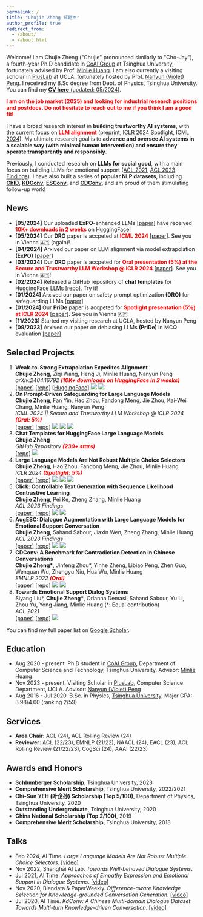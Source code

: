 ```yaml
---
permalink: /
title: "Chujie Zheng 郑楚杰"
author_profile: true
redirect_from: 
  - /about/
  - /about.html
---
```


Welcome! I am Chujie Zheng ("Chujie" pronounced similarly to "Cho-Jay"), a fourth-year Ph.D candidate in [CoAI Group](http://coai.cs.tsinghua.edu.cn/) at Tsinghua University, fortunately advised by Prof. [Minlie Huang](http://coai.cs.tsinghua.edu.cn/hml/). I am also currently a visiting scholar in [PlusLab](https://vnpeng.net/) at UCLA, fortunately hosted by Prof. [Nanyun (Violet) Peng](https://vnpeng.net/). I received my B.Sc degree from Dept. of Physics, Tsinghua University. You can find my [**CV here** (updated: 05/2024)](./cv_chujie_en.pdf).

**<font color=red>I am on the job market (2025) and looking for industrial research positions and postdocs. Do not hesitate to reach out to me if you think I am a good fit!</font>**

I have a broad research interest in **building trustworthy AI systems**, with the current focus on **<font color=red>LLM alignment</font>** ([preprint](https://arxiv.org/abs/2404.16792), [ICLR 2024 Spotlight](https://openreview.net/forum?id=shr9PXz7T0), [ICML 2024](https://arxiv.org/abs/2401.18018)). My ultimate research goal is to **advance and oversee AI systems in a scalable way (with minimal human intervention) and ensure they operate transparently and responsibly**.

Previously, I conducted research on **LLMs for social good**, with a main focus on building LLMs for emotional support ([ACL 2021](https://arxiv.org/abs/2106.01144), [ACL 2023 Findings](https://arxiv.org/abs/2202.13047)). I have also built a series of **popular NLP datasets**, including [**ChID**](https://github.com/chujiezheng/ChID-Dataset), [**KDConv**](https://github.com/thu-coai/KdConv), [**ESConv**](https://github.com/thu-coai/Emotional-Support-Conversation), and [**CDConv**](https://github.com/thu-coai/CDConv), and am proud of them stimulating follow-up work!

## News

* **[05/2024]** Our uploaded **ExPO**-enhanced LLMs [[paper]](https://arxiv.org/abs/2404.16792) have received **<font color="red">10K+ downloads in 2 weeks</font>** on [HuggingFace](https://huggingface.co/collections/chujiezheng/weak-to-strong-extrapolation-expedites-alignment-662b69fbe7850e722e10ff70)!
* **[05/2024]** Our **DRO** paper is accpeted at **<font color="red">ICML 2024</font>** [[paper]](https://arxiv.org/abs/2401.18018). See you in Vienna 🇦🇹 (again)!
* **[04/2024]** Arxived our paper on LLM alignment via model extrapolation **(ExPO)** [[paper]](https://arxiv.org/abs/2404.16792)
* **[03/2024]** Our **DRO** paper is accpeted for **<font color="red">Oral presentation (5%) at the Secure and Trustworthy LLM Workshop @ ICLR 2024</font>** [[paper]](https://arxiv.org/abs/2401.18018). See you in Vienna 🇦🇹!
* **[02/2024]** Released a GitHub repository of **chat templates** for HuggingFace LLMs [[repo]](https://github.com/chujiezheng/chat_templates). Try it!
* **[01/2024]** Arxived our paper on safety prompt optimization **(DRO)** for safeguarding LLMs [[paper]](https://arxiv.org/abs/2401.18018)
* **[01/2024]** Our **PriDe** paper is accpeted for **<font color="red">Spotlight presentation (5%) at ICLR 2024</font>** [[paper]](https://openreview.net/forum?id=shr9PXz7T0). See you in Vienna 🇦🇹!
* **[11/2023]** Started my visiting research at UCLA, hosted by Nanyun Peng
* **[09/2023]** Arxived our paper on debiasing LLMs **(PriDe)** in MCQ evaluation [[paper]](https://arxiv.org/abs/2309.03882)

## Selected Projects

1. **Weak-to-Strong Extrapolation Expedites Alignment**<br />
   **Chujie Zheng**, Ziqi Wang, Heng Ji, Minlie Huang, Nanyun Peng<br />
   *arXiv:2404.16792 **<font color=red bold>(10K+ downloads on HuggingFace in 2 weeks)</font>***<br />
   [[paper]](https://arxiv.org/abs/2404.16792) [[repo]](https://github.com/chujiezheng/LLM-Extrapolation) [[HuggingFace]](https://huggingface.co/collections/chujiezheng/weak-to-strong-extrapolation-expedites-alignment-662b69fbe7850e722e10ff70)  ![](https://img.shields.io/badge/LLM-blue) ![](https://img.shields.io/badge/alignment-red)
2. **On Prompt-Driven Safeguarding for Large Language Models**<br />
   **Chujie Zheng**, Fan Yin, Hao Zhou, Fandong Meng, Jie Zhou, Kai-Wei Chang, Minlie Huang, Nanyun Peng<br />
   *ICML 2024 || Secure and Trustworthy LLM Workshop @ ICLR 2024 **<font color=red bold>(Oral: 5%)</font>***<br />
   [[paper]](https://arxiv.org/abs/2401.18018) [[repo]](https://github.com/chujiezheng/LLM-Safeguard) ![](https://img.shields.io/badge/LLM-blue) ![](https://img.shields.io/badge/alignment-red) ![](https://img.shields.io/badge/interpretability-green)
3. **Chat Templates for HuggingFace Large Language Models**<br />**Chujie Zheng**<br />*GitHub Repository **<font color=red bold>(230+ stars)</font>*** <br />[[repo]](https://github.com/chujiezheng/chat_templates) ![](https://img.shields.io/badge/LLM-blue)
4. **Large Language Models Are Not Robust Multiple Choice Selectors**<br />
   **Chujie Zheng**, Hao Zhou, Fandong Meng, Jie Zhou, Minlie Huang<br />
   *ICLR 2024 **<font color=red bold>(Spotlight: 5%)</font>***<br />
   [[paper]](https://openreview.net/forum?id=shr9PXz7T0) [[repo]](https://github.com/chujiezheng/LLM-MCQ-Bias) ![](https://img.shields.io/badge/LLM-blue) ![](https://img.shields.io/badge/alignment-red) ![](https://img.shields.io/badge/interpretability-green)
5. **Click: Controllable Text Generation with Sequence Likelihood Contrastive Learning**<br />
   **Chujie Zheng**, Pei Ke, Zheng Zhang, Minlie Huang<br />
   *ACL 2023 Findings*<br />
   [[paper]](https://arxiv.org/abs/2306.03350) [[repo]](https://github.com/chujiezheng/Click) ![](https://img.shields.io/badge/LLM-blue) ![](https://img.shields.io/badge/alignment-red)
6. **AugESC: Dialogue Augmentation with Large Language Models for Emotional Support Conversation**<br />
   **Chujie Zheng**, Sahand Sabour, Jiaxin Wen, Zheng Zhang, Minlie Huang<br />
   *ACL 2023 Findings*<br />
   [[paper]](https://arxiv.org/abs/2202.13047) [[repo]](https://github.com/thu-coai/AugESC) ![](https://img.shields.io/badge/LLM-blue) ![](https://img.shields.io/badge/social_good-yellow)
7. **CDConv: A Benchmark for Contradiction Detection in Chinese Conversations**<br />**Chujie Zheng\***, Jinfeng Zhou\*, Yinhe Zheng, Libiao Peng, Zhen Guo, Wenquan Wu, Zhengyu Niu, Hua Wu, Minlie Huang<br />*EMNLP 2022 **<font color=red bold>(Oral)</font>***<br />
   [[paper]](https://arxiv.org/abs/2210.08511) [[repo]](https://github.com/thu-coai/CDConv) ![](https://img.shields.io/badge/LLM-blue) ![](https://img.shields.io/badge/alignment-red) 
8. **Towards Emotional Support Dialog Systems**<br />
   Siyang Liu\*, **Chujie Zheng\***, Orianna Demasi, Sahand Sabour, Yu Li, Zhou Yu, Yong Jiang, Minlie Huang (\*: Equal contribution)<br />
   *ACL 2021*<br />
   [[paper]](https://arxiv.org/abs/2106.01144) [[repo]](https://github.com/thu-coai/Emotional-Support-Conversation) ![](https://img.shields.io/badge/social_good-yellow)

You can find my full paper list on [Google Scholar](https://scholar.google.com/citations?user=55zBNgUAAAAJ).

## Education

- Aug 2020 - present. Ph.D student in [CoAI Group](http://coai.cs.tsinghua.edu.cn/), Department of Computer Science and Technology, Tsinghua University. Advisor: [Minlie Huang](http://coai.cs.tsinghua.edu.cn/hml/)
- Nov 2023 - present. Visiting Scholar in [PlusLab](https://vnpeng.net/), Computer Science Department, UCLA. Advisor: [Nanyun (Violet) Peng](https://vnpeng.net/)
- Aug 2016 - Jul 2020. B.Sc. in Physics, [Tsinghua University](https://www.tsinghua.edu.cn/). Major GPA: 3.98/4.00 (ranking 2/59)

## Services

- **Area Chair:** ACL (24), ACL Rolling Review (24)
- **Reviewer:** ACL (22/23), EMNLP (21/22), NAACL (24), EACL (23), ACL Rolling Review (21/22/23), CogSci (24), AAAI (22/23)

## Awards and Honors

- **Schlumberger Scholarship**, Tsinghua University, 2023
- **Comprehensive Merit Scholarship**, Tsinghua University, 2022/2021
- **Chi-Sun YEH (叶企孙) Scholarship (Top 5/100)**, Department of Physics, Tsinghua University, 2020
- **Outstanding Undergraduate**, Tsinghua University, 2020
- **China National Scholarship (Top 2/100)**, 2019
- **Comprehensive Merit Scholarship**, Tsinghua University, 2018

## Talks

- Feb 2024, AI Time. *Large Language Models Are Not Robust Multiple Choice Selectors*. [[video]](https://www.bilibili.com/video/BV1eF4m1579H)
- Nov 2022, Shanghai AI Lab. *Towards Well-behaved Dialogue Systems*.
- Jul 2021, AI Time. *Approaches of Empathy Expression and Emotional Support in Dialogue Systems*. [[video]](https://www.bilibili.com/video/BV1YB4y1N7L7/)
- Nov 2020, Biendata & PaperWeekly. *Difference-aware Knowledge Selection for Knowledge-grounded Conversation Generation*. [[video]](https://www.bilibili.com/video/BV1fZ4y137UJ/)
- Jul 2020, AI Time. *KdConv: A Chinese Multi-domain Dialogue Dataset Towards Multi-turn Knowledge-driven Conversation*. [[video]](https://www.bilibili.com/video/BV1g54y1D7TG/)
